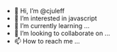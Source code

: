 - 👋 Hi, I’m @cjuleff
- 👀 I’m interested in javascript
- 🌱 I’m currently learning ...
- 💞️ I’m looking to collaborate on ...
- 📫 How to reach me ...

<!---
cjuleff/cjuleff is a ✨ special ✨ repository because its `README.md` (this file) appears on your GitHub profile.
You can click the Preview link to take a look at your changes.
--->
